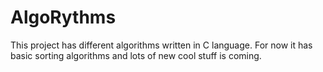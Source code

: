 # AlgoRythms
This project has different algorithms written in C language.
For now it has basic sorting algorithms and lots of new cool stuff is coming.
